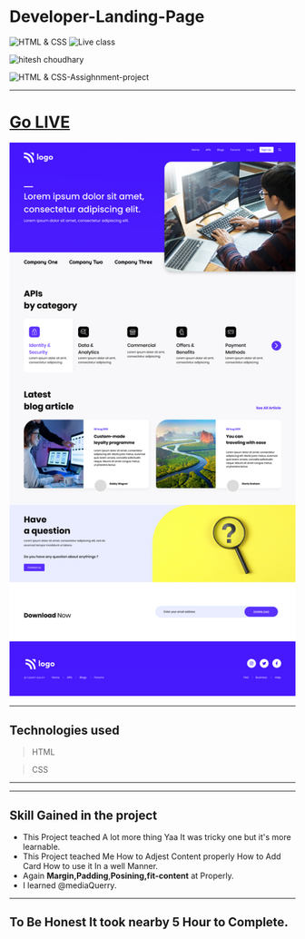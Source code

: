 # Developer-Landing-Page


![HTML & CSS](https://img.shields.io/badge/HTML-CSS-orange)
![Live class](https://img.shields.io/badge/LIVE--CLASS-PROJECT--8--lightgrey)


![hitesh choudhary](https://img.shields.io/badge/Hitesh--Choudhary-Full--stack--JS--bootcamp-red)

![HTML & CSS-Assighnment-project](https://img.shields.io/badge/Responsive-Ineuron--Assignment-blue)
***
# [Go LIVE](https://developer-landing-pag.netlify.app)

![completeWebsite](9.png)

***
 ## Technologies used

> HTML

> CSS  
---


***
## **Skill Gained in the project**
- This Project teached A lot more thing Yaa It was tricky one but it's more learnable.
- This Project teached Me How to Adjest Content properly How to Add Card How to use it In a well Manner.
- Again **Margin,Padding**,**Posining,fit-content** at Properly.
- I learned @mediaQuerry.
***

## To Be Honest It took nearby **5 Hour** to Complete.
